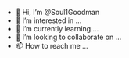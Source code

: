 - 👋 Hi, I’m @Soul1Goodman
- 👀 I’m interested in ...
- 🌱 I’m currently learning ...
- 💞️ I’m looking to collaborate on ...
- 📫 How to reach me ...

<!---
Soul1Goodman/Soul1Goodman is a ✨ special ✨ repository because its `README.md` (this file) appears on your GitHub profile.
You can click the Preview link to take a look at your changes.
--->
